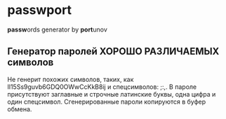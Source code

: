 # passwport
**passw**ords generator by **port**unov
## Генератор паролей ХОРОШО РАЗЛИЧАЕМЫХ символов
Не генерит похожих символов, таких, как Il15Ss9guvb6GDQ0OWwСсKkB8ij и спецсимволов: ;:,.
В пароле присутствуют заглавные и строчные латинские буквы, одна цифра и один спецсимвол.
Сгенерированные пароли копируются в буфер обмена.
